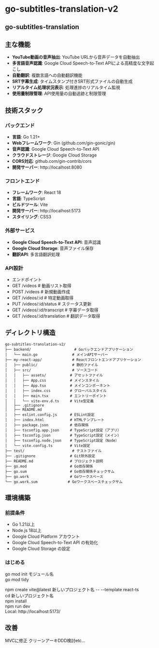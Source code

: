 # go-subtitles-translation-v2
## go-subtitles-translation

## 主な機能

- **YouTube動画の音声抽出**: YouTube URLから音声データを自動抽出
- **多言語音声認識**: Google Cloud Speech-to-Text APIによる高精度な文字起こし
- **自動翻訳**: 複数言語への自動翻訳機能
- **SRT字幕生成**: タイムスタンプ付きSRT形式ファイルの自動生成
- **リアルタイム処理状況表示**: 処理進捗のリアルタイム監視
- **使用量制限管理**: API使用量の自動追跡と制限管理

## 技術スタック

### バックエンド
- **言語**: Go 1.21+
- **Webフレームワーク**: Gin (github.com/gin-gonic/gin)
- **音声認識**: Google Cloud Speech-to-Text API
- **クラウドストレージ**: Google Cloud Storage
- **CORS対応**: github.com/gin-contrib/cors
- **開発サーバー**: http://localhost:8080 

### フロントエンド
- **フレームワーク**: React 18
- **言語**: TypeScript
- **ビルドツール**: Vite
- **開発サーバー**: http://localhost:5173
- **スタイリング**: CSS3

### 外部サービス
- **Google Cloud Speech-to-Text API**: 音声認識
- **Google Cloud Storage**: 音声ファイル保存
- **翻訳API**: 多言語翻訳処理

### API設計
- エンドポイント
- GET /videos # 動画リスト取得 
- POST /videos # 新規動画作成 
- GET /videos/:id # 特定動画取得 
- PUT /videos/:id/status # ステータス更新 
- GET /videos/:id/transcript # 字幕データ取得 
- GET /videos/:id/translation # 翻訳データ取得 

## ディレクトリ構造

```
go-subtitles-translation-v2/
├── backend/                    # Goバックエンドアプリケーション
│   └── main.go                # メインAPIサーバー　
├── my-react-app/              # Reactフロントエンドアプリケーション
│   ├── public/                # 静的ファイル
│   ├── src/                   # ソースコード
│   │   ├── assets/           # アセットファイル
│   │   ├── App.css           # メインスタイル
│   │   ├── App.tsx           # メインコンポーネント
│   │   ├── index.css         # グローバルスタイル
│   │   ├── main.tsx          # エントリーポイント
│   │   └── vite-env.d.ts     # Vite型定義
│   ├── .gitignore
│   ├── README.md
│   ├── eslint.config.js      # ESLint設定
│   ├── index.html            # HTMLテンプレート
│   ├── package.json          # 依存関係
│   ├── tsconfig.app.json     # TypeScript設定（アプリ）
│   ├── tsconfig.json         # TypeScript設定（メイン）
│   ├── tsconfig.node.json    # TypeScript設定（Node）
│   └── vite.config.ts        # Vite設定
├── test/                      # テストファイル
├── .gitignore                # Git除外設定
├── README.md                 # プロジェクト説明
├── go.mod                    # Go依存関係
├── go.sum                    # Go依存関係チェックサム
├── go.work                   # Goワークスペース
└── go.work.sum              # Goワークスペースチェックサム
```

## 環境構築

### 前提条件

- Go 1.21以上
- Node.js 18以上
- Google Cloud Platform アカウント
- Google Cloud Speech-to-Text API の有効化
- Google Cloud Storage の設定

### はじめる
go mod init モジュール名  
go mod tidy


npm create vite@latest 新しいプロジェクト名 -- --template react-ts <br/>
cd 新しいプロジェクト名  
npm install  
npm run dev  
Local:   http://localhost:5173/  



## 改善
MVCに修正
クリーンアーキDDD検討etc…


